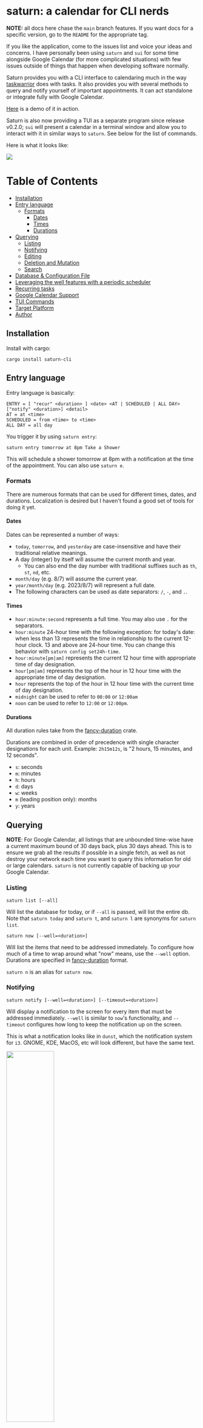 # saturn: a calendar for CLI nerds

**NOTE:** all docs here chase the `main` branch features. If you want docs for
a specific version, go to the `README` for the appropriate tag.

If you like the application, come to the issues list and voice your ideas and
concerns. I have personally been using `saturn` and `sui` for some time
alongside Google Calendar (for more complicated situations) with few issues
outside of things that happen when developing software normally.

Saturn provides you with a CLI interface to calendaring much in the way
[taskwarrior](https://github.com/GothenburgBitFactory/taskwarrior) does with
tasks. It also provides you with several methods to query and notify yourself
of important appointments. It can act standalone or integrate fully with Google Calendar.

[Here](https://asciinema.org/a/XkRCXcgucQCRYassutGLMlWqq) is a demo of it in action.

Saturn is also now providing a TUI as a separate program since release v0.2.0;
`sui` will present a calendar in a terminal window and allow you to interact
with it in similar ways to `saturn`. See below for the list of commands.

Here is what it looks like:

<img src="tui.png"/>

# Table of Contents

-   [Installation](#installation)
-   [Entry language](#entry-language)
    -   [Formats](#formats)
        -   [Dates](#dates)
        -   [Times](#times)
        -   [Durations](#durations)
-   [Querying](#querying)
    -   [Listing](#listing)
    -   [Notifying](#notifying)
    -   [Editing](#editing)
    -   [Deletion and Mutation](#deletion-and-mutation)
    -   [Search](#search)
-   [Database &amp; Configuration File](#database--configuration-file)
-   [Leveraging the well features with a periodic scheduler](#leveraging-the-well-features-with-a-periodic-scheduler)
-   [Recurring tasks](#recurring-tasks)
-   [Google Calendar Support](#google-calendar-support)
-   [TUI Commands](#tui-commands)
-   [Target Platform](#target-platform)
-   [Author](#author)

## Installation

Install with cargo:

```
cargo install saturn-cli
```

## Entry language

Entry language is basically:

```
ENTRY = [ "recur" <duration> ] <date> <AT | SCHEDULED | ALL DAY> ["notify" <duration>] <detail>
AT = at <time>
SCHEDULED = from <time> to <time>
ALL DAY = all day
```

You trigger it by using `saturn entry`:

```
saturn entry tomorrow at 8pm Take a Shower
```

This will schedule a shower tomorrow at 8pm with a notification at the time of
the appointment. You can also use `saturn e`.

### Formats

There are numerous formats that can be used for different times, dates, and
durations. Localization is desired but I haven't found a good set of tools for
doing it yet.

#### Dates

Dates can be represented a number of ways:

-   `today`, `tomorrow`, and `yesterday` are case-insensitive and have their
    traditional relative meanings.
-   A day (integer) by itself will assume the current month and year.
    -   You can also end the day number with traditional suffixes such as `th`, `st`, `nd`, etc.
-   `month/day` (e.g. 8/7) will assume the current year.
-   `year/month/day` (e.g. 2023/8/7) will represent a full date.
-   The following characters can be used as date separators: `/`, `-`, and `.`.

#### Times

-   `hour:minute:second` represents a full time. You may also use `.` for the separators.
-   `hour:minute` 24-hour time with the following exception: for today's date:
    when less than 13 represents the time in relationship to the current
    12-hour clock. 13 and above are 24-hour time. You can change this behavior
    with `saturn config set24h-time`.
-   `hour:minute[pm|am]` represents the current 12 hour time with appropriate time of day designation.
-   `hour[pm|am]` represents the top of the hour in 12 hour time with the appropriate time of day designation.
-   `hour` represents the top of the hour in 12 hour time with the current time of day designation.
-   `midnight` can be used to refer to `00:00` or `12:00am`
-   `noon` can be used to refer to `12:00` or `12:00pm`.

#### Durations

All duration rules take from the [fancy-duration](https://github.com/erikh/fancy-duration) crate.

Durations are combined in order of precedence with single character
designations for each unit. Example: `2h15m12s`, is "2 hours, 15 minutes, and
12 seconds".

-   `s`: seconds
-   `m`: minutes
-   `h`: hours
-   `d`: days
-   `w`: weeks
-   `m` (leading position only): months
-   `y`: years

## Querying

**NOTE**: For Google Calendar, all listings that are unbounded time-wise have a
current maximum bound of 30 days back, plus 30 days ahead. This is to ensure
we grab all the results if possible in a single fetch, as well as not destroy
your network each time you want to query this information for old or large
calendars. `saturn` is not currently capable of backing up your Google Calendar.

### Listing

```
saturn list [--all]
```

Will list the database for today, or if `--all` is passed, will list the entire
db. Note that `saturn today` and `saturn t`, and `saturn l` are synonyms for
`saturn list`.

```
saturn now [--well=<duration>]
```

Will list the items that need to be addressed immediately. To configure how
much of a time to wrap around what "now" means, use the `--well` option.
Durations are specified in
[fancy-duration](https://github.com/erikh/fancy-duration) format.

`saturn n` is an alias for `saturn now`.

### Notifying

```
saturn notify [--well=<duration>] [--timeout=<duration>]
```

Will display a notification to the screen for every item that must be addressed
immediately. `--well` is similar to `now`'s functionality, and `--timeout`
configures how long to keep the notification up on the screen.

This is what a notification looks like in `dunst`, which the notification
system for `i3`. GNOME, KDE, MacOS, etc will look different, but have the
same text.

<img style="width:50%" src="notification.png" />

### Editing

```
saturn edit [-r] <id>
```

Will run `$EDITOR` and fill it with a YAML file. When this file is edited, it
will change the database and the remote side, if necessary. Specify `-r` for
recurring task IDs.

### Deletion and Mutation

```
saturn delete <ids...>
```

Will delete a calendar record by ID, which is listed with the listing tools.
Pass `-r` to delete a recurring task.

```
saturn complete <id>
```

Will mark a task as "completed". Completed tasks get a visual notification and
are automatically excluded from listing without the `--all` flag.

Does not work with Google Calendar.

### Search

Search is only available on `main` branch, or v0.4.0+.

Search allows you to search by metadata using an English-like syntax similar to
`saturn entry`. You can initiate this search by using `saturn search` or
`saturn /` (a literal forward slash) followed by the metadata commands. In
`sui`, you can use `search` or `/` at the prompt with the same syntax.

Times, Dates and Durations are all the same as mentioned earlier in this document.
Search terms can be combined to form more advanced queries; currently, the only
boolean operation is "AND", so for example two separate dates will result in no
results as nothing can match both. Boolean operations in search are a planned
feature.

The terms (and their parameters) follow:

-   `field`: field takes a required `key` parameter which is followed by the name
    of the key you want to search for. If a value is omitted, only presence of
    the key is required. To provide a value, specify `value`. Keys and values do
    not need to be presented in any specific order.
-   `date`: Specify a date to match. If the keyword `from` is provided in the
    first position instead of a date, you may specify a date range with the
    syntax `<start date> to <end date>`.
-   `time`: Specify a time to match. `from` works just like with `date`.
-   `detail`: This is the summary of your event, and is a substring,
    case-insensitive match. Regular expressions and other free-form text options
    will come eventually.
-   `recur`: This matches all tasks that belong to a specific recurring task,
    specified by ID. Use `show recur` in `sui` or `saturn list -r` to list
    recurring tasks.
-   `finished`: For tasks that support being marked completed, this only matches those.
-   `unfinished`: the inverse of `finished`.

As mentioned prior, search terms can be combined with boolean "AND", which is
implicit. Here are some examples of search terms you can use:

-   `saturn search date 10/23`: Find all calendar items that are on October 23rd
    of this year.
-   `saturn search date 10/23 time from 2pm to 10pm`: Find all calendar items
    that are on October 23rd and occur between 2 and 10pm.
-   `saturn search date 10/23 time from 2pm to 10pm detail Scarlett`: Find all
    calendar items that are on October 23rd and occur between 2 and 10pm and
    contain the word "Scarlett" in the item summary.
-   `saturn search date 10/23 time from 2pm to 10pm detail Scarlett unfinished`:
    Find all calendar items that are on October 23rd, occur between 2 and 10pm,
    contain the word "Scarlett" in the item summary and have not been completed.

To return to the full listing in `sui`, use one of the `show` commands, such as
`show all`.

Search will evolve over time and suggestions on how to improve it are welcome.

## Database & Configuration File

Saturn keeps a CBOR database in `~/.saturn.db`. Locking is flock(2), and quite
primitive. Suggestions and patches welcome.

The configuration file is only required in limited scenarios (such as remote
calendar support) and exists in `~/.saturn.conf`. It is a plain YAML file, but
is typically manipulated by `saturn config` commands, which may replace any
comments or other manipulations you previously did to the file by hand.

## Leveraging the well features with a periodic scheduler

The `--well` options take a duration. This duration is intended to roughly
match the frequency at which you run the program, so that there is little to no
overlap between event firings. This flag is provided for `saturn now` and
`saturn notify`.

Notifications (specified by a `notify` entry stanza) are only fired once in any
event. Events, on the other hand, are shown every time they fall into the
window, which is the current time, +/- the `--well` duration.

I hope this clears things up; I was trying to figure out a good way to run this
in `cron` etc without spamming myself with notifications for a long period of
time.

Here's an example: we run a loop of `saturn notify` with a well of two minutes,
and then we sleep for a minute. This allows notify to catch the alert only
once, passing it up by the next time it runs.

```bash
while true
do
    saturn notify --well 2m
    sleep 60
done
```

## Recurring tasks

Recurring tasks start their entry with the "recur" keyword and a duration.
Every time the program is run and touches the database, it will look to add
recurring tasks. Recurring tasks are based off the last task that was saved,
and every recurrence up to the current point will be added in the absence of
them. In the Unix file implementation, (not Google Calendar, which is
responsible for creating its own recurring events) until they are added, they
will not have IDs nor can they be manipulated. Commands like `now` and `notify`
which only perform read operations also adjust this data, so they can fire
notifications properly for new tasks.

## Google Calendar Support

Google Calendar support is working, with OAuth credentials being setup properly
and limited control of the calendar is possible within the realm of what saturn
currently supports. More is anticipated to be built atop this framework. Do not
be surprised if functionality is confusing or missing. Please put in issues
with your concerns, thanks!

`sui` also works beautifully with Google Calendar, providing a compelling, if
primitive replacement for the web UI.

To use `saturn` with Google Calendar, you must create a Google Cloud account
and assign an OAuth application to it. One is not provided automatically by
using `saturn` to eliminate concerns of data provenance.

To do this, follow [these
steps](https://developers.google.com/calendar/api/quickstart/go), which go into
how to set up an application for development. Be sure to setup any accounts you
want to use as "Test Users", and ensure that
`https://www.googleapis.com/auth/calendar` is in your list of allowed scopes.
Once you have the "Client ID" and "Client Secret", run this command:

```bash
saturn config set-client <client id> <client secret>
saturn config get-token
saturn config db-type google
```

The `get-token` command will have you access a URL in your browser and make you
login to the google account you wish to use, which must be listed in your
"testing users" in the OAuth setup above. As a final step, it will call back
into a web service the application starts, which will feed it the token.

Your token will expire if you do not use the tool regularly. Stuffing `saturn
notify` in cron will alleviate this a bit. To get a new key, use `saturn
config get-token` and follow the prompts. No other settings need to change.

Setting the db-type will change the source of data. If you were using a local
database and want to go back to it, `saturn config db-type unixfile`.

Notifications setup in Google Calendar are not honored yet. This will be
resolved soon!

Other things we want to do that aren't here yet:

-   Fields (URLs, Locations, etc)
-   Attendees

## TUI Commands

The TUI accepts several commands at the prompt; this command-set will grow with time. To interact with it, just type and hit enter to send a command.

-   `e` or `entry`: Process an entry in `saturn entry` format.
-   `d` or `delete`: Delete all the IDs provided (separate them with spaces). `d recur` or `delete recur` to delete recurring items.
-   `show today` will show today's calendar items, where `show all` will show the entire calendar (the default).
-   `show recur` will show you recurring tasks.
-   `show <id>` will show you more information about that particular task. Use `show recur <id>` to show a recurring id.
-   `edit <id>` will raise an editor to edit your item's properties. `edit recur <id>` will edit a recurring item.
-   `quit` will exit the program.

## Target Platform

Due to flock(2) use, which to the best of my knowledge is the only reason,
Windows probably does not work properly. Patches welcome if there are windows
users who'd like to use it.

## Author

Erik Hollensbe <git@hollensbe.org>
